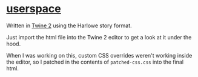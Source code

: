 [userspace](http://archiveofourown.org/works/2792615/chapters/6268130)
======================================================================

Written in [Twine 2](http://twinery.org) using the Harlowe story format.

Just import the html file into the Twine 2 editor to get a look at it 
under the hood.

When I was working on this, custom CSS overrides weren't working inside
the editor, so I patched in the contents of `patched-css.css` into the
final html.
